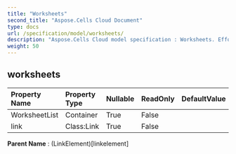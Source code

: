 ```yaml
---
title: "Worksheets"
second_title: "Aspose.Cells Cloud Document"
type: docs
url: /specification/model/worksheets/
description: "Aspose.Cells Cloud model specification : Worksheets. Effortlessly handle Excel and other spreadsheet documents with features like opening, generating, editing, splitting, merging, comparing, and converting."
weight: 50
---
```


## **worksheets**

 

| Property Name | Property Type | Nullable |  ReadOnly | DefaultValue | Description | 
| :- | :- | :- |:- |  :- | :- |
| WorksheetList | Container | True |  False |  |  |  
| link | Class:Link | True |  False |  |  |  

**Parent Name** : (LinkElement)[linkelement]

